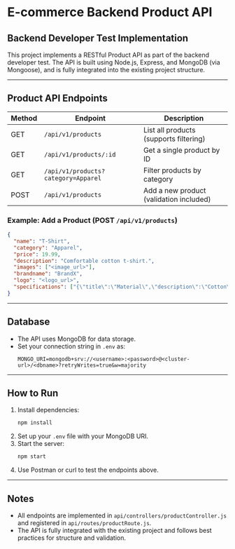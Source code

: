 # E-commerce Backend Product API

## Backend Developer Test Implementation

This project implements a RESTful Product API as part of the backend developer test. The API is built using Node.js, Express, and MongoDB (via Mongoose), and is fully integrated into the existing project structure.

---

## Product API Endpoints

| Method | Endpoint                | Description                                 |
|--------|------------------------|---------------------------------------------|
| GET    | `/api/v1/products`     | List all products (supports filtering)      |
| GET    | `/api/v1/products/:id` | Get a single product by ID                  |
| GET    | `/api/v1/products?category=Apparel` | Filter products by category      |
| POST   | `/api/v1/products`     | Add a new product (validation included)     |

### Example: Add a Product (POST `/api/v1/products`)
```json
{
  "name": "T-Shirt",
  "category": "Apparel",
  "price": 19.99,
  "description": "Comfortable cotton t-shirt.",
  "images": ["<image_url>"],
  "brandname": "BrandX",
  "logo": "<logo_url>",
  "specifications": ["{\"title\":\"Material\",\"description\":\"Cotton\"}"]
}
```

---

## Database
- The API uses MongoDB for data storage.
- Set your connection string in `.env` as:
  ```
  MONGO_URI=mongodb+srv://<username>:<password>@<cluster-url>/<dbname>?retryWrites=true&w=majority
  ```

---

## How to Run

1. Install dependencies:
   ```sh
   npm install
   ```
2. Set up your `.env` file with your MongoDB URI.
3. Start the server:
   ```sh
   npm start
   ```
4. Use Postman or curl to test the endpoints above.

---

## Notes
- All endpoints are implemented in `api/controllers/productController.js` and registered in `api/routes/productRoute.js`.
- The API is fully integrated with the existing project and follows best practices for structure and validation.
